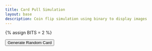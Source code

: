 ```yaml
---
title: Card Pull Simulation
layout: base
description: Coin flip simulation using binary to display images
---
```

{% assign BITS = 2 %}

<head>
    <title>Random Card Generator</title>
</head>
<body>

<button onclick="handleButtonClick()">Generate Random Card</button>
<img id="cardImage" src="" alt="">
<p id="cardOutput"></p>

<script>
var cards = ["Ace", "2", "3", "4", "5", "6", "7", "8", "9", "10", "Jack", "Queen", "King"];
var suits = ["Diamonds", "Hearts", "Spades", "Clubs"];

function handleButtonClick() {
  var randomCard = cards[Math.floor(Math.random() * cards.length)];
  var randomSuit = suits[Math.floor(Math.random() * suits.length)];
  var cardOutput = document.getElementById("cardOutput");
  cardOutput.textContent = randomCard + " of " + randomSuit;
  var cardImage = document.getElementById("cardImage");
  if (randomCard === "Ace" && randomSuit === "Spades") {
    cardImage.setAttribute("src", "C1.png");
  } else if (randomCard === "2" && randomSuit === "Spades") {
    cardImage.setAttribute("src", "C2.png");
  } else if (randomCard === "3" && randomSuit === "Spades") {
    cardImage.setAttribute("src", "C3.png");
  } else if (randomCard === "4" && randomSuit === "Spades") {
    cardImage.setAttribute("src", "C4.png");
  } else if (randomCard === "5" && randomSuit === "Spades") {
    cardImage.setAttribute("src", "C5.png");
  } else if (randomCard === "6" && randomSuit === "Spades") {
    cardImage.setAttribute("src", "C6.png");
  } else if (randomCard === "7" && randomSuit === "Spades") {
    cardImage.setAttribute("src", "C7.png");
  } else if (randomCard === "8" && randomSuit === "Spades") {
    cardImage.setAttribute("src", "C8.png");
  } else if (randomCard === "9" && randomSuit === "Spades") {
    cardImage.setAttribute("src", "C9.png");
  } else if (randomCard === "10" && randomSuit === "Spades") {
    cardImage.setAttribute("src", "C10.png");
  } else if (randomCard === "Jack" && randomSuit === "Spades") {
    cardImage.setAttribute("src", "C11.png");
  } else if (randomCard === "Queen" && randomSuit === "Spades") {
    cardImage.setAttribute("src", "C12.png");
  } else if (randomCard === "King" && randomSuit === "Spades") {
    cardImage.setAttribute("src", "C13.png");
  } else if (randomCard === "Ace" && randomSuit === "Diamonds") {
    cardImage.setAttribute("src", "D1.png");
  } else if (randomCard === "2" && randomSuit === "Diamonds") {
    cardImage.setAttribute("src", "D2.png");
  } else if (randomCard === "3" && randomSuit === "Diamonds") {
    cardImage.setAttribute("src", "D3.png");
  } else if (randomCard === "4" && randomSuit === "Diamonds") {
    cardImage.setAttribute("src", "D4.png");
  } else if (randomCard === "5" && randomSuit === "Diamonds") {
    cardImage.setAttribute("src", "D5.png");
  } else if (randomCard === "6" && randomSuit === "Diamonds") {
    cardImage.setAttribute("src", "D6.png");
  } else if (randomCard === "7" && randomSuit === "Diamonds") {
    cardImage.setAttribute("src", "D7.png"); 
  } else if (randomCard === "8" && randomSuit === "Diamonds") {
    cardImage.setAttribute("src", "D8.png");
  } else if (randomCard === "9" && randomSuit === "Diamonds") {
    cardImage.setAttribute("src", "D9.png");
  } else if (randomCard === "10" && randomSuit === "Diamonds") {
    cardImage.setAttribute("src", "D10.png");
  } else if (randomCard === "Jack" && randomSuit === "Diamonds") {
    cardImage.setAttribute("src", "D11.png");
  } else if (randomCard === "Queen" && randomSuit === "Diamonds") {
    cardImage.setAttribute("src", "D12.png");
  } else if (randomCard === "King" && randomSuit === "Diamonds") {
    cardImage.setAttribute("src", "D13.png");
  } else if (randomCard === "Ace" && randomSuit === "Hearts") {
    cardImage.setAttribute("src", "H1.png");
  } else if (randomCard === "2" && randomSuit === "Hearts") {
    cardImage.setAttribute("src", "H2.png");
  } else if (randomCard === "3" && randomSuit === "Hearts") {
    cardImage.setAttribute("src", "H3.png");
  } else if (randomCard === "4" && randomSuit === "Heartss") {
    cardImage.setAttribute("src", "H4.png");
  } else if (randomCard === "5" && randomSuit === "Hearts") {
    cardImage.setAttribute("src", "H5.png");
  } else if (randomCard === "6" && randomSuit === "Hearts") {
    cardImage.setAttribute("src", "H6.png");
  } else if (randomCard === "7" && randomSuit === "Hearts") {
    cardImage.setAttribute("src", "H7.png"); 
  } else if (randomCard === "8" && randomSuit === "Hearts") {
    cardImage.setAttribute("src", "H8.png");
  } else if (randomCard === "9" && randomSuit === "Hearts") {
    cardImage.setAttribute("src", "H9.png");
  } else if (randomCard === "10" && randomSuit === "Hearts") {
    cardImage.setAttribute("src", "H10.png");
  } else if (randomCard === "Jack" && randomSuit === "Hearts") {
    cardImage.setAttribute("src", "H11.png");
  } else if (randomCard === "Queen" && randomSuit === "Hearts") {
    cardImage.setAttribute("src", "H12.png");
  } else if (randomCard === "King" && randomSuit === "Hearts") {
    cardImage.setAttribute("src", "H13.png");
  } else if (randomCard === "Ace" && randomSuit === "Clubs") {
    cardImage.setAttribute("src", "S1.png");
  } else if (randomCard === "2" && randomSuit === "Clubs") {
    cardImage.setAttribute("src", "S2.png");
  } else if (randomCard === "3" && randomSuit === "Clubs") {
    cardImage.setAttribute("src", "S3.png");
  } else if (randomCard === "4" && randomSuit === "Clubs") {
    cardImage.setAttribute("src", "S4.png");
  } else if (randomCard === "5" && randomSuit === "Clubs") {
    cardImage.setAttribute("src", "S5.png");
  } else if (randomCard === "6" && randomSuit === "Clubs") {
    cardImage.setAttribute("src", "S6.png");
  } else if (randomCard === "7" && randomSuit === "Clubs") {
    cardImage.setAttribute("src", "S7.png"); 
  } else if (randomCard === "8" && randomSuit === "Clubs") {
    cardImage.setAttribute("src", "S8.png");
  } else if (randomCard === "9" && randomSuit === "Clubs") {
    cardImage.setAttribute("src", "S9.png");
  } else if (randomCard === "10" && randomSuit === "Clubs") {
    cardImage.setAttribute("src", "S10.png");
  } else if (randomCard === "Jack" && randomSuit === "Clubs") {
    cardImage.setAttribute("src", "S11.png");
  } else if (randomCard === "Queen" && randomSuit === "Clubs") {
    cardImage.setAttribute("src", "S12.png");
  } else if (randomCard === "King" && randomSuit === "Clubs") {
    cardImage.setAttribute("src", "S13.png");
}
}


</body>
